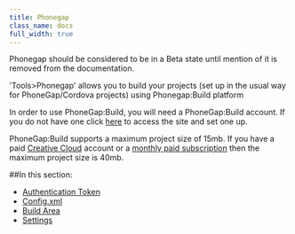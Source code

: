 ```yaml
---
title: Phonegap
class_name: docs
full_width: true
---
```


Phonegap should be considered to be in a Beta state until mention of it is removed from the documentation.

'Tools>Phonegap' allows you to build your projects (set up in the usual way for PhoneGap/Cordova projects) using Phonegap:Build platform

In order to use PhoneGap:Build, you will need a PhoneGap:Build account. If you do not have one click [here](https://build.phonegap.com/) to access the site and set one up.

PhoneGap:Build supports a maximum project size of 15mb. If you have a paid [Creative Cloud](https://creative.adobe.com/plans) account or a [monthly paid subscription](https://build.phonegap.com/plans) then the maximum project size is 40mb.

##In this section:
- [Authentication Token](/docs/phonegap/authtoken)
- [Config.xml](/docs/phonegap/config)
- [Build Area](/docs/phonegap/build)
- [Settings](/docs/phonegap/settings)



